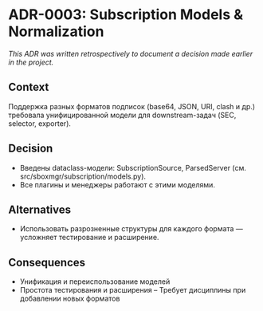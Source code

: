 # ADR-0003: Subscription Models & Normalization

_This ADR was written retrospectively to document a decision made earlier in the project._

## Context
Поддержка разных форматов подписок (base64, JSON, URI, clash и др.) требовала унифицированной модели для downstream-задач (SEC, selector, exporter).

## Decision
- Введены dataclass-модели: SubscriptionSource, ParsedServer (см. src/sboxmgr/subscription/models.py).
- Все плагины и менеджеры работают с этими моделями.

## Alternatives
- Использовать разрозненные структуры для каждого формата — усложняет тестирование и расширение.

## Consequences
+ Унификация и переиспользование моделей
+ Простота тестирования и расширения
– Требует дисциплины при добавлении новых форматов 